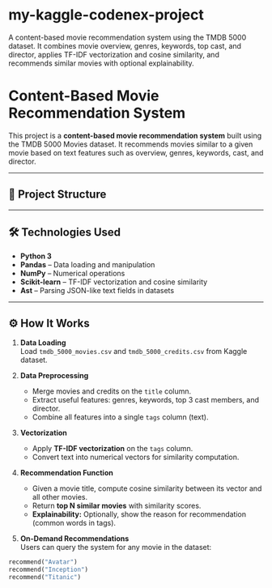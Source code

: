 # my-kaggle-codenex-project
A content-based movie recommendation system using the TMDB 5000 dataset. It combines movie overview, genres, keywords, top cast, and director, applies TF-IDF vectorization and cosine similarity, and recommends similar movies with optional explainability.
# Content-Based Movie Recommendation System

This project is a **content-based movie recommendation system** built using the TMDB 5000 Movies dataset. It recommends movies similar to a given movie based on text features such as overview, genres, keywords, cast, and director.

---

## 📂 Project Structure


---

## 🛠 Technologies Used

- **Python 3**
- **Pandas** – Data loading and manipulation
- **NumPy** – Numerical operations
- **Scikit-learn** – TF-IDF vectorization and cosine similarity
- **Ast** – Parsing JSON-like text fields in datasets

---

## ⚙️ How It Works

1. **Data Loading**  
   Load `tmdb_5000_movies.csv` and `tmdb_5000_credits.csv` from Kaggle dataset.

2. **Data Preprocessing**  
   - Merge movies and credits on the `title` column.  
   - Extract useful features: genres, keywords, top 3 cast members, and director.  
   - Combine all features into a single `tags` column (text).

3. **Vectorization**  
   - Apply **TF-IDF vectorization** on the `tags` column.  
   - Convert text into numerical vectors for similarity computation.

4. **Recommendation Function**  
   - Given a movie title, compute cosine similarity between its vector and all other movies.  
   - Return **top N similar movies** with similarity scores.  
   - **Explainability:** Optionally, show the reason for recommendation (common words in tags).

5. **On-Demand Recommendations**  
   Users can query the system for any movie in the dataset:

```python
recommend("Avatar")
recommend("Inception")
recommend("Titanic")
